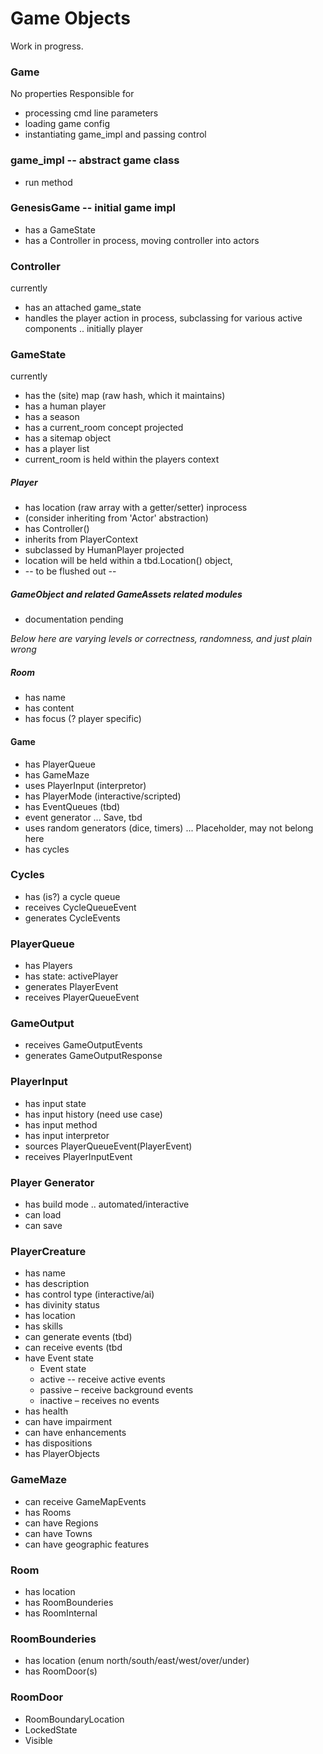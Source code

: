 # Game Objects

Work in progress. 

### Game
No properties
Responsible for 
* processing cmd line parameters
* loading game config
* instantiating game_impl and passing control

### game_impl -- abstract game class
* run method

### GenesisGame -- initial game impl
* has a GameState
* has a Controller
in process, moving controller into actors
    
### Controller
currently
* has an attached game_state
* handles the player action
in process, subclassing for various active components .. initially player


### GameState
currently
* has the (site) map (raw hash, which it maintains)
* has a human player
* has a season
* has a current_room concept 
projected 
* has a sitemap object 
* has a player list
* current_room is held within the players context

##### Player    
* has location (raw array with a getter/setter)
inprocess
* (consider inheriting from 'Actor' abstraction) 
* has Controller()
* inherits from PlayerContext
* subclassed by HumanPlayer
projected
* location will be held within a tbd.Location() object, 
* -- to be flushed out --


##### GameObject and related GameAssets related modules
* documentation pending 

*Below here are varying levels or correctness, randomness, and just plain wrong*

##### Room
* has name
* has content
* has focus (? player specific)

#### Game
* has PlayerQueue
* has GameMaze
* uses PlayerInput (interpretor)
* has PlayerMode (interactive/scripted)
* has EventQueues (tbd)
* event generator ... Save, tbd
* uses random generators (dice, timers) ... Placeholder, may not belong here
* has cycles

### Cycles
* has (is?) a cycle queue
* receives CycleQueueEvent
* generates CycleEvents

### PlayerQueue
* has Players
* has state: activePlayer
* generates PlayerEvent
* receives PlayerQueueEvent

### GameOutput
* receives GameOutputEvents
* generates GameOutputResponse

### PlayerInput
* has input state
* has input history (need use case)
* has input method
* has input interpretor
* sources PlayerQueueEvent(PlayerEvent)
* receives PlayerInputEvent

### Player Generator
* has build mode .. automated/interactive
* can load
* can save

### PlayerCreature
* has name
* has description
* has control type (interactive/ai)
* has divinity status
* has location
* has skills
* can generate events (tbd)
* can receive events (tbd
* have Event state
   * Event state
    * active -- receive active events
    * passive – receive background events
    * inactive – receives no events 
* has health
* can have impairment
* can have enhancements
* has dispositions
* has PlayerObjects

### GameMaze
* can receive GameMapEvents
* has Rooms
* can have Regions 
* can have Towns 
* can have geographic features

### Room
* has location
* has RoomBounderies
* has RoomInternal

### RoomBounderies
* has location (enum north/south/east/west/over/under)
* has RoomDoor(s)

### RoomDoor
* RoomBoundaryLocation
* LockedState
* Visible
          
          
